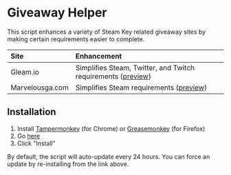 # Giveaway Helper
This script enhances a variety of Steam Key related giveaway sites by making certain requirements easier to complete.


| Site            | Enhancement   |
|:--------------- |:------------- |
| Gleam.io        | Simplifies Steam, Twitter, and Twitch requirements ([preview](https://raw.githubusercontent.com/Citrinate/giveawayHelper/master/images/gleam.png)) |
| Marvelousga.com | Simplifies Steam requirements ([preview](https://raw.githubusercontent.com/Citrinate/giveawayHelper/master/images/marvelous.png)) |

## Installation
1. Install [Tampermonkey](https://chrome.google.com/webstore/detail/tampermonkey/dhdgffkkebhmkfjojejmpbldmpobfkfo) (for Chrome) or [Greasemonkey](https://addons.mozilla.org/en-US/firefox/addon/greasemonkey/) (for Firefox)
2. Go [here](https://raw.githubusercontent.com/Citrinate/giveawayHelper/master/giveawayHelper.user.js)
3. Click "Install"

By default, the script will auto-update every 24 hours. You can force an update by re-installing from the link above.
